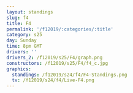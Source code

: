 ```yaml
---
layout: standings
slug: f4
title: F4
permalink: '/f12019/:categories/:title'
category: s25
day: Sunday
time: 8pm GMT
drivers: ''
drivers_2: /f12019/s25/F4/graph.png
constructors: /f12019/s25/F4/f4_c.jpg
graphics:
  standings: /f12019/s24/f4/F4-Standings.png
  tv: /f12019/s24/f4/Live-F4.png
---
```


